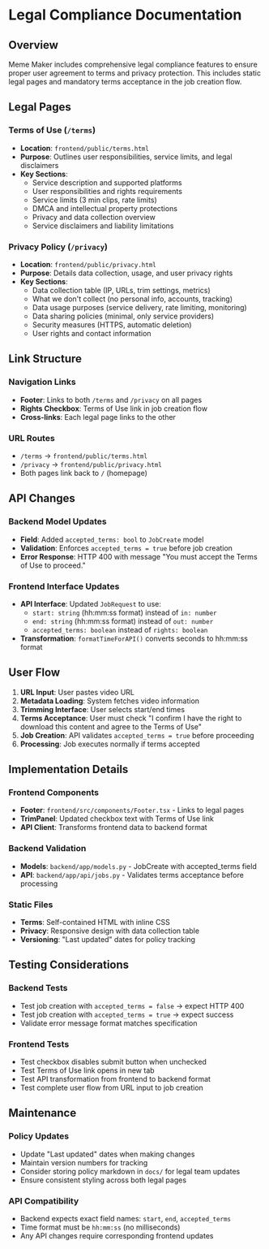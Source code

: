 # Legal Compliance Documentation

## Overview

Meme Maker includes comprehensive legal compliance features to ensure proper user agreement to terms and privacy protection. This includes static legal pages and mandatory terms acceptance in the job creation flow.

## Legal Pages

### Terms of Use (`/terms`)
- **Location**: `frontend/public/terms.html`
- **Purpose**: Outlines user responsibilities, service limits, and legal disclaimers
- **Key Sections**:
  - Service description and supported platforms
  - User responsibilities and rights requirements
  - Service limits (3 min clips, rate limits)
  - DMCA and intellectual property protections
  - Privacy and data collection overview
  - Service disclaimers and liability limitations

### Privacy Policy (`/privacy`)
- **Location**: `frontend/public/privacy.html`
- **Purpose**: Details data collection, usage, and user privacy rights
- **Key Sections**:
  - Data collection table (IP, URLs, trim settings, metrics)
  - What we don't collect (no personal info, accounts, tracking)
  - Data usage purposes (service delivery, rate limiting, monitoring)
  - Data sharing policies (minimal, only service providers)
  - Security measures (HTTPS, automatic deletion)
  - User rights and contact information

## Link Structure

### Navigation Links
- **Footer**: Links to both `/terms` and `/privacy` on all pages
- **Rights Checkbox**: Terms of Use link in job creation flow
- **Cross-links**: Each legal page links to the other

### URL Routes
- `/terms` → `frontend/public/terms.html`
- `/privacy` → `frontend/public/privacy.html`
- Both pages link back to `/` (homepage)

## API Changes

### Backend Model Updates
- **Field**: Added `accepted_terms: bool` to `JobCreate` model
- **Validation**: Enforces `accepted_terms = true` before job creation
- **Error Response**: HTTP 400 with message "You must accept the Terms of Use to proceed."

### Frontend Interface Updates
- **API Interface**: Updated `JobRequest` to use:
  - `start: string` (hh:mm:ss format) instead of `in: number`
  - `end: string` (hh:mm:ss format) instead of `out: number`
  - `accepted_terms: boolean` instead of `rights: boolean`
- **Transformation**: `formatTimeForAPI()` converts seconds to hh:mm:ss format

## User Flow

1. **URL Input**: User pastes video URL
2. **Metadata Loading**: System fetches video information
3. **Trimming Interface**: User selects start/end times
4. **Terms Acceptance**: User must check "I confirm I have the right to download this content and agree to the Terms of Use"
5. **Job Creation**: API validates `accepted_terms = true` before proceeding
6. **Processing**: Job executes normally if terms accepted

## Implementation Details

### Frontend Components
- **Footer**: `frontend/src/components/Footer.tsx` - Links to legal pages
- **TrimPanel**: Updated checkbox text with Terms of Use link
- **API Client**: Transforms frontend data to backend format

### Backend Validation
- **Models**: `backend/app/models.py` - JobCreate with accepted_terms field
- **API**: `backend/app/api/jobs.py` - Validates terms acceptance before processing

### Static Files
- **Terms**: Self-contained HTML with inline CSS
- **Privacy**: Responsive design with data collection table
- **Versioning**: "Last updated" dates for policy tracking

## Testing Considerations

### Backend Tests
- Test job creation with `accepted_terms = false` → expect HTTP 400
- Test job creation with `accepted_terms = true` → expect success
- Validate error message format matches specification

### Frontend Tests
- Test checkbox disables submit button when unchecked
- Test Terms of Use link opens in new tab
- Test API transformation from frontend to backend format
- Test complete user flow from URL input to job creation

## Maintenance

### Policy Updates
- Update "Last updated" dates when making changes
- Maintain version numbers for tracking
- Consider storing policy markdown in `docs/` for legal team updates
- Ensure consistent styling across both legal pages

### API Compatibility
- Backend expects exact field names: `start`, `end`, `accepted_terms`
- Time format must be `hh:mm:ss` (no milliseconds)
- Any API changes require corresponding frontend updates 